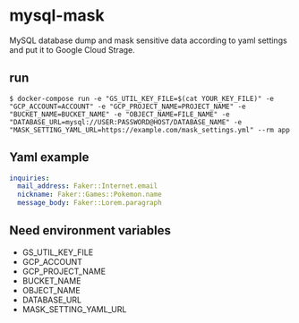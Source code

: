 # mysql-mask

MySQL database dump and mask sensitive data according to yaml settings and put it to Google Cloud Strage.

## run

```
$ docker-compose run -e "GS_UTIL_KEY_FILE=$(cat YOUR_KEY_FILE)" -e "GCP_ACCOUNT=ACCOUNT" -e "GCP_PROJECT_NAME=PROJECT_NAME" -e "BUCKET_NAME=BUCKET_NAME" -e "OBJECT_NAME=FILE_NAME" -e "DATABASE_URL=mysql://USER:PASSWORD@HOST/DATABASE_NAME" -e "MASK_SETTING_YAML_URL=https://example.com/mask_settings.yml" --rm app
```


## Yaml example

```yaml
inquiries:
  mail_address: Faker::Internet.email
  nickname: Faker::Games::Pokemon.name
  message_body: Faker::Lorem.paragraph
```

## Need environment variables

- GS_UTIL_KEY_FILE
- GCP_ACCOUNT
- GCP_PROJECT_NAME
- BUCKET_NAME
- OBJECT_NAME
- DATABASE_URL
- MASK_SETTING_YAML_URL
